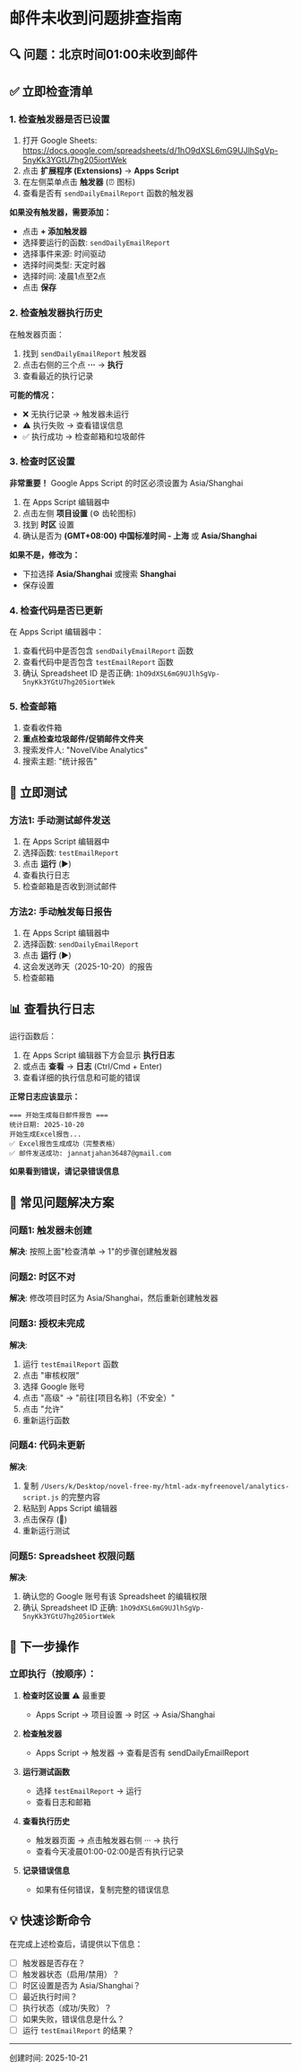 # 邮件未收到问题排查指南

## 🔍 问题：北京时间01:00未收到邮件

## ✅ 立即检查清单

### 1. 检查触发器是否已设置

1. 打开 Google Sheets: https://docs.google.com/spreadsheets/d/1hO9dXSL6mG9UJlhSgVp-5nyKk3YGtU7hg205iortWek
2. 点击 **扩展程序 (Extensions)** → **Apps Script**
3. 在左侧菜单点击 **触发器** (⏰ 图标)
4. 查看是否有 `sendDailyEmailReport` 函数的触发器

**如果没有触发器，需要添加：**
- 点击 **+ 添加触发器**
- 选择要运行的函数: `sendDailyEmailReport`
- 选择事件来源: 时间驱动
- 选择时间类型: 天定时器
- 选择时间: 凌晨1点至2点
- 点击 **保存**

### 2. 检查触发器执行历史

在触发器页面：
1. 找到 `sendDailyEmailReport` 触发器
2. 点击右侧的三个点 **···** → **执行**
3. 查看最近的执行记录

**可能的情况：**
- ❌ 无执行记录 → 触发器未运行
- ⚠️ 执行失败 → 查看错误信息
- ✅ 执行成功 → 检查邮箱和垃圾邮件

### 3. 检查时区设置

**非常重要！** Google Apps Script 的时区必须设置为 Asia/Shanghai

1. 在 Apps Script 编辑器中
2. 点击左侧 **项目设置** (⚙️ 齿轮图标)
3. 找到 **时区** 设置
4. 确认是否为 **(GMT+08:00) 中国标准时间 - 上海** 或 **Asia/Shanghai**

**如果不是，修改为：**
- 下拉选择 **Asia/Shanghai** 或搜索 **Shanghai**
- 保存设置

### 4. 检查代码是否已更新

在 Apps Script 编辑器中：
1. 查看代码中是否包含 `sendDailyEmailReport` 函数
2. 查看代码中是否包含 `testEmailReport` 函数
3. 确认 Spreadsheet ID 是否正确: `1hO9dXSL6mG9UJlhSgVp-5nyKk3YGtU7hg205iortWek`

### 5. 检查邮箱

1. 查看收件箱
2. **重点检查垃圾邮件/促销邮件文件夹**
3. 搜索发件人: "NovelVibe Analytics"
4. 搜索主题: "统计报告"

## 🧪 立即测试

### 方法1: 手动测试邮件发送

1. 在 Apps Script 编辑器中
2. 选择函数: `testEmailReport`
3. 点击 **运行** (▶️)
4. 查看执行日志
5. 检查邮箱是否收到测试邮件

### 方法2: 手动触发每日报告

1. 在 Apps Script 编辑器中
2. 选择函数: `sendDailyEmailReport`
3. 点击 **运行** (▶️)
4. 这会发送昨天（2025-10-20）的报告
5. 检查邮箱

## 📊 查看执行日志

运行函数后：
1. 在 Apps Script 编辑器下方会显示 **执行日志**
2. 或点击 **查看** → **日志** (Ctrl/Cmd + Enter)
3. 查看详细的执行信息和可能的错误

**正常日志应该显示：**
```
=== 开始生成每日邮件报告 ===
统计日期: 2025-10-20
开始生成Excel报告...
✅ Excel报告生成成功（完整表格）
✅ 邮件发送成功: jannatjahan36487@gmail.com
```

**如果看到错误，请记录错误信息**

## 🔧 常见问题解决方案

### 问题1: 触发器未创建
**解决**: 按照上面"检查清单 → 1"的步骤创建触发器

### 问题2: 时区不对
**解决**: 修改项目时区为 Asia/Shanghai，然后重新创建触发器

### 问题3: 授权未完成
**解决**: 
1. 运行 `testEmailReport` 函数
2. 点击 "审核权限"
3. 选择 Google 账号
4. 点击 "高级" → "前往[项目名称]（不安全）"
5. 点击 "允许"
6. 重新运行函数

### 问题4: 代码未更新
**解决**: 
1. 复制 `/Users/k/Desktop/novel-free-my/html-adx-myfreenovel/analytics-script.js` 的完整内容
2. 粘贴到 Apps Script 编辑器
3. 点击保存 (💾)
4. 重新运行测试

### 问题5: Spreadsheet 权限问题
**解决**:
1. 确认您的 Google 账号有该 Spreadsheet 的编辑权限
2. 确认 Spreadsheet ID 正确: `1hO9dXSL6mG9UJlhSgVp-5nyKk3YGtU7hg205iortWek`

## 📝 下一步操作

### 立即执行（按顺序）：

1. **检查时区设置** ⚠️ 最重要
   - Apps Script → 项目设置 → 时区 → Asia/Shanghai

2. **检查触发器**
   - Apps Script → 触发器 → 查看是否有 sendDailyEmailReport

3. **运行测试函数**
   - 选择 `testEmailReport` → 运行
   - 查看日志和邮箱

4. **查看执行历史**
   - 触发器页面 → 点击触发器右侧 ··· → 执行
   - 查看今天凌晨01:00-02:00是否有执行记录

5. **记录错误信息**
   - 如果有任何错误，复制完整的错误信息

## 💡 快速诊断命令

在完成上述检查后，请提供以下信息：

- [ ] 触发器是否存在？
- [ ] 触发器状态（启用/禁用）？
- [ ] 时区设置是否为 Asia/Shanghai？
- [ ] 最近执行时间？
- [ ] 执行状态（成功/失败）？
- [ ] 如果失败，错误信息是什么？
- [ ] 运行 `testEmailReport` 的结果？

---
创建时间: 2025-10-21
